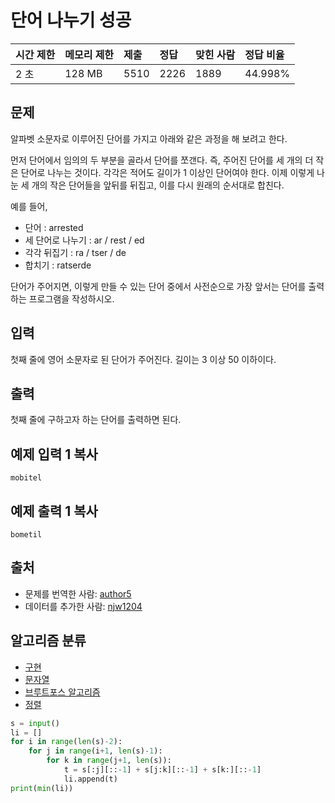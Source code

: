 # 단어 나누기 성공

| 시간 제한 | 메모리 제한 | 제출 | 정답 | 맞힌 사람 | 정답 비율 |
| :-------- | :---------- | :--- | :--- | :-------- | :-------- |
| 2 초      | 128 MB      | 5510 | 2226 | 1889      | 44.998%   |

## 문제

알파벳 소문자로 이루어진 단어를 가지고 아래와 같은 과정을 해 보려고 한다.

먼저 단어에서 임의의 두 부분을 골라서 단어를 쪼갠다. 즉, 주어진 단어를 세 개의 더 작은 단어로 나누는 것이다. 각각은 적어도 길이가 1 이상인 단어여야 한다. 이제 이렇게 나눈 세 개의 작은 단어들을 앞뒤를 뒤집고, 이를 다시 원래의 순서대로 합친다.

예를 들어,

- 단어 : arrested
- 세 단어로 나누기 : ar / rest / ed
- 각각 뒤집기 : ra / tser / de
- 합치기 : ratserde

단어가 주어지면, 이렇게 만들 수 있는 단어 중에서 사전순으로 가장 앞서는 단어를 출력하는 프로그램을 작성하시오.

## 입력

첫째 줄에 영어 소문자로 된 단어가 주어진다. 길이는 3 이상 50 이하이다.

## 출력

첫째 줄에 구하고자 하는 단어를 출력하면 된다.

## 예제 입력 1 복사

```
mobitel
```

## 예제 출력 1 복사

```
bometil
```

## 출처

- 문제를 번역한 사람: [author5](https://www.acmicpc.net/user/author5)
- 데이터를 추가한 사람: [njw1204](https://www.acmicpc.net/user/njw1204)

## 알고리즘 분류

- [구현](https://www.acmicpc.net/problem/tag/102)
- [문자열](https://www.acmicpc.net/problem/tag/158)
- [브루트포스 알고리즘](https://www.acmicpc.net/problem/tag/125)
- [정렬](https://www.acmicpc.net/problem/tag/97)

```python
s = input()
li = []
for i in range(len(s)-2):
    for j in range(i+1, len(s)-1):
        for k in range(j+1, len(s)):
            t = s[:j][::-1] + s[j:k][::-1] + s[k:][::-1]
            li.append(t)
print(min(li))
```


